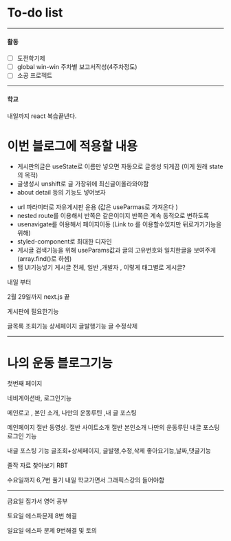 # To-do list

----------------
#### 활동

- [ ] 도전학기제
- [ ] global win-win 주차별 보고서작성(4주차정도)
- [ ] 소공 프로젝트

-------------
#### 학교

내일까지 react 복습끝낸다.



# 이번 블로그에 적용할 내용

- 게시판의글은 useState로 이름만 넣으면 자동으로 글생성 되게끔 (이게 원래 state의 목적)
- 글생성시 unshift로 글 가장위에 최신글이올라와야함
- about detail 등의 기능도 넣어보자
* url 파라미터로 자유게시판 운용 (값은 useParmas로 가져온다 )
* nested route를 이용해서 반쪽은 같은이미지 반쪽은 계속 동적으로 변하도록
* usenavigate를 이용해서 페이지이동 (Link to 를 이용할수있지만 뒤로가기기능을위해)
* styled-component로 최대한 디자인
* 게시글 검색기능을 위해 useParams값과 글의 고유번호와 일치한글을 보여주게 (array.find()로 하셈)
* 탭 UI기능넣기 게시글 전체, 일반 ,개발자 , 이렇게 태그별로 게시글?

내일 부터 

2월 29일까지 next.js 끝


게시판에 필요한기능

글목록 조회기능
상세페이지
글발행기능
글 수정삭제


---------------


# 나의 운동 블로그기능

첫번째 페이지

네비게이션바, 로그인기능

메인로고  , 본인 소개, 나만의 운동루틴 ,내 글 포스팅

메인페이지
절반 동영상. 절반 사이트소개
		  절반 본인소개
		   나만의 운동루틴
		  내글 포스팅
		  로그인 기능

내글 포스팅 기능
글조회+상세페이지, 글발행,수정,삭제
좋아요기능,날짜,댓글기능


졸작 자료 찾아보기
RBT


수요일까지 6,7번 풀기
내일 학교가면서 그래픽스강의 들어야함

----

금요일
집가서 영어 공부 

토요일 
에스파문제 8번 해결


일요일
에스파 문제 9번해결 및 토의
